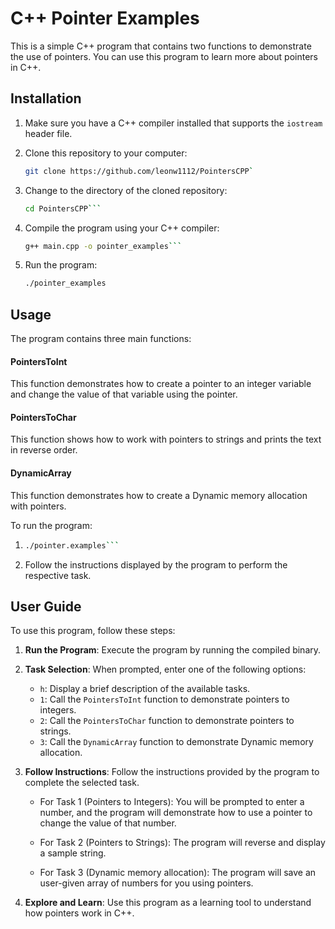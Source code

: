 # C++ Pointer Examples

This is a simple C++ program that contains two functions to demonstrate the use of pointers. You can use this program to learn more about pointers in C++.

## Installation

1. Make sure you have a C++ compiler installed that supports the `iostream` header file.

2. Clone this repository to your computer:
   ```bash
   git clone https://github.com/leonw1112/PointersCPP`
3. Change to the directory of the cloned repository:
   ```bash
   cd PointersCPP```
4. Compile the program using your C++ compiler:
   ```bash
   g++ main.cpp -o pointer_examples```
5. Run the program:
   ```bash
   ./pointer_examples
## Usage

The program contains three main functions:

#### PointersToInt

This function demonstrates how to create a pointer to an integer variable and change the value of that variable using the pointer.

#### PointersToChar

This function shows how to work with pointers to strings and prints the text in reverse order.

#### DynamicArray
This function demonstrates how to create a Dynamic memory allocation with pointers.

To run the program:

1. ```bash
   ./pointer.examples```

2. Follow the instructions displayed by the program to perform the respective task.

## User Guide

To use this program, follow these steps:

1. **Run the Program**: Execute the program by running the compiled binary.

2. **Task Selection**: When prompted, enter one of the following options:

   - `h`: Display a brief description of the available tasks.
   - `1`: Call the `PointersToInt` function to demonstrate pointers to integers.
   - `2`: Call the `PointersToChar` function to demonstrate pointers to strings.
   - `3`: Call the `DynamicArray` function to demonstrate Dynamic memory allocation.

3. **Follow Instructions**: Follow the instructions provided by the program to complete the selected task.

   - For Task 1 (Pointers to Integers): You will be prompted to enter a number, and the program will demonstrate how to use a pointer to change the value of that number.

   - For Task 2 (Pointers to Strings): The program will reverse and display a sample string.
  
   - For Task 3 (Dynamic memory allocation): The program will save an user-given array of numbers for you using pointers.

4. **Explore and Learn**: Use this program as a learning tool to understand how pointers work in C++.
